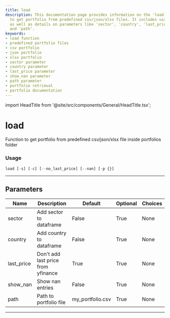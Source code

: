 ```yaml
---
title: load
description: This documentation page provides information on the 'load' function used
  to get portfolio from predefined csv/json/xlsx files. It includes usage instructions
  as well as details on parameters like 'sector', 'country', 'last_price', 'show_nan'
  and 'path'.
keywords:
- load function
- predefined portfolio files
- csv portfolio
- json portfolio
- xlsx portfolio
- sector parameter
- country parameter
- last_price parameter
- show_nan parameter
- path parameter
- portfolio retrieval
- portfolio documentation
---
```


import HeadTitle from '@site/src/components/General/HeadTitle.tsx';

<HeadTitle title="load - Portfolio_Analysis - Portfolio - Reference | OpenBB Terminal Docs" />

# load

Function to get portfolio from predefined csv/json/xlsx file inside portfolios folder

### Usage

```python
load [-s] [-c] [--no_last_price] [--nan] [-p {}]
```

---

## Parameters

| Name | Description | Default | Optional | Choices |
| ---- | ----------- | ------- | -------- | ------- |
| sector | Add sector to dataframe | False | True | None |
| country | Add country to dataframe | False | True | None |
| last_price | Don't add last price from yfinance | True | True | None |
| show_nan | Show nan entries | False | True | None |
| path | Path to portfolio file | my_portfolio.csv | True | None |

---
